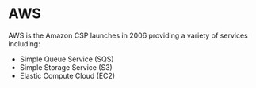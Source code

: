 # AWS

AWS is the Amazon CSP launches in 2006 providing a variety of services including:

- Simple Queue Service (SQS)
- Simple Storage Service (S3)
- Elastic Compute Cloud (EC2)
